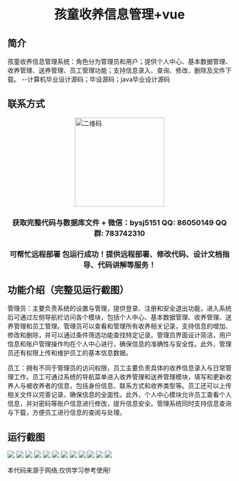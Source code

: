 <p><h1 align="center">孩童收养信息管理+vue</h1></p>

## 简介
孩童收养信息管理系统：角色分为管理员和用户；提供个人中心、基本数据管理、收养管理、送养管理、员工管理功能；支持信息录入、查询、修改、删除及文件下载。    --计算机毕业设计源码；毕设源码；java毕业设计源码


## 联系方式
<img src="https://bs-1329754181.cos.ap-shanghai.myqcloud.com/wx.jpg" alt="二维码" style="display: block; margin: 0 auto;" width="200px">
<p><h3 align="center">获取完整代码与数据库文件 + 微信：bysj5151 QQ: 86050149 QQ群: 783742310</h3></p>
<p><h3 align="center">可帮忙远程部署 包运行成功！提供远程部署、修改代码、设计文档指导、代码讲解等服务！</h3></p>

## 功能介绍（完整见运行截图）
管理员：主要负责系统的设置与管理，提供登录、注册和安全退出功能，进入系统后可通过左侧导航栏访问各个模块，包括个人中心、基本数据管理、收养管理、送养管理和员工管理。管理员可以查看和管理所有收养相关记录，支持信息的增加、修改和删除，并可以通过条件筛选功能查找特定记录。管理员界面设计简洁，用户信息和账户管理操作均在个人中心进行，确保信息的准确性与安全性。此外，管理员还有权限上传和维护员工的基本信息数据。

员工：拥有不同于管理员的访问权限，员工主要负责具体的收养信息录入与日常管理工作。员工可通过系统的导航菜单进入收养管理和送养管理模块，填写和更新收养人与被收养者的信息，包括身份信息、联系方式和收养类型等。员工还可以上传相关文件以完善记录，确保信息的全面性。此外，个人中心模块允许员工查看个人信息，并对密码等账户信息进行修改，提升信息安全。管理系统同时支持信息查询与下载，方便员工进行信息的查阅与处理。


## 运行截图
![](https://bs-1329754181.cos.ap-shanghai.myqcloud.com/ssm/ChildAdoptionInfoManagement/img/001.jpg)
![](https://bs-1329754181.cos.ap-shanghai.myqcloud.com/ssm/ChildAdoptionInfoManagement/img/002.jpg)
![](https://bs-1329754181.cos.ap-shanghai.myqcloud.com/ssm/ChildAdoptionInfoManagement/img/003.jpg)
![](https://bs-1329754181.cos.ap-shanghai.myqcloud.com/ssm/ChildAdoptionInfoManagement/img/004.jpg)
![](https://bs-1329754181.cos.ap-shanghai.myqcloud.com/ssm/ChildAdoptionInfoManagement/img/005.jpg)
![](https://bs-1329754181.cos.ap-shanghai.myqcloud.com/ssm/ChildAdoptionInfoManagement/img/006.jpg)
![](https://bs-1329754181.cos.ap-shanghai.myqcloud.com/ssm/ChildAdoptionInfoManagement/img/007.jpg)
![](https://bs-1329754181.cos.ap-shanghai.myqcloud.com/ssm/ChildAdoptionInfoManagement/img/008.jpg)
![](https://bs-1329754181.cos.ap-shanghai.myqcloud.com/ssm/ChildAdoptionInfoManagement/img/009.jpg)
![](https://bs-1329754181.cos.ap-shanghai.myqcloud.com/ssm/ChildAdoptionInfoManagement/img/010.jpg)
![](https://bs-1329754181.cos.ap-shanghai.myqcloud.com/ssm/ChildAdoptionInfoManagement/img/011.jpg)
![](https://bs-1329754181.cos.ap-shanghai.myqcloud.com/ssm/ChildAdoptionInfoManagement/img/012.jpg)

<p>本代码来源于网络,仅供学习参考使用!</p>
